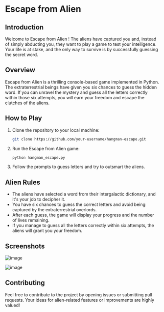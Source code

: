 #  Escape from Alien 

## Introduction

Welcome to Escape from Alien ! The aliens have captured you and, instead of simply abducting you, they want to play a game to test your intelligence. Your life is at stake, and the only way to survive is by successfully guessing the secret word.

## Overview

Escape from Alien is a thrilling console-based game implemented in Python. The extraterrestrial beings have given you six chances to guess the hidden word. If you can unravel the mystery and guess all the letters correctly within those six attempts, you will earn your freedom and escape the clutches of the aliens.

## How to Play

1. Clone the repository to your local machine:

    ```bash
    git clone https://github.com/your-username/hangman-escape.git
    ```
2. Run the Escape from Alien game:

    ```bash
    python hangman_escape.py
    ```

4. Follow the prompts to guess letters and try to outsmart the aliens.

## Alien Rules

- The aliens have selected a word from their intergalactic dictionary, and it's your job to decipher it.
- You have six chances to guess the correct letters and avoid being captured by the extraterrestrial overlords.
- After each guess, the game will display your progress and the number of lives remaining.
- If you manage to guess all the letters correctly within six attempts, the aliens will grant you your freedom.

## Screenshots

![image](https://github.com/MRH-Romit/Hangman/assets/125377720/086bceab-ab4b-4313-aa94-19a0eaf7c669)

![image](https://github.com/MRH-Romit/Hangman/assets/125377720/8f10fbec-79f3-4cff-ba58-55d0536576bb)

## Contributing

Feel free to contribute to the project by opening issues or submitting pull requests. Your ideas for alien-related features or improvements are highly valued!

